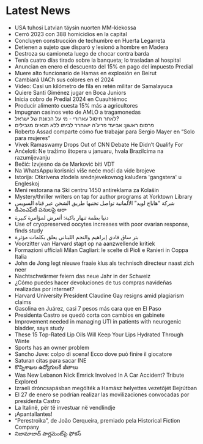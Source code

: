 # Latest News
-  USA tuhosi Latvian täysin nuorten MM-kiekossa
-  Cerró 2023 con 388 homicidios en la capital
-  Concluyen construcción de techumbre en Huerta Legarreta
-  Detienen a sujeto que disparó y lesionó a hombre en Madera
-  Destroza su camioneta luego de chocar contra barda
-  Tenía cuatro días tirado sobre la banqueta; lo trasladan al hospital
-  Anuncian en enero el descuento del 15% en pago del impuesto Predial
-  Muere alto funcionario de Hamas en explosión en Beirut
-  Cambiará UACh sus colores en el 2024
-  Video: Casi un kilómetro de fila en retén militar de Samalayuca
-  Quiere Santi Giménez jugar en Boca Juniors
-  Inicia cobro de Predial 2024 en Cuauhtémoc
-  Producir alimento cuesta 15% más a agricultores
-  Impugnan casinos veto de AMLO a tragamonedas
-  לאחר חיסול עארורי - מי על הכוונת של ישראל?
-  פרסום ראשון: אביעד פריג'ה ישוחרר לביתו ללא תנאים מגבילים
-  Roberto Assad comparte cómo fue trabajar para Sergio Mayer en “Solo para mujeres”
-  Vivek Ramaswamy Drops Out of CNN Debate He Didn’t Qualify For
-  Anćeloti: Ne tražimo štopera u januaru, hvala Brazilcima na razumijevanju
-  Bečić: Izvjesno da će Marković biti VDT
-  Na WhatsAppu korisnici više neće moći da vide brojeve
-  Istorija: Otkrivena zlodela srednjevekovnog kaluđera 'gangstera' u Engleskoj
-  Meni restorana na Ski centru 1450 antireklama za Kolašin
-  Mystery/thriller writers on tap for author programs at Yorktown Library
-  شركة “هاباج لويد” الألمانية تواصل تجنبها طريق الشحن عبر قناة السويس
-  డీఎంఎఫ్‌టీ పనులపై ఆరా
-  دنيا بطمة تنهار باكية: أتعرض لمؤامرة كبيرة
-  Use of cryopreserved oocytes increases with poor ovarian response, finds study
-  بتر ساق فادي إبراهيم والنجم اللبناني يعلق بكلمات مؤثرة
-  Voorzitter van Harvard stapt op na aanzwellende kritiek
-  Formazioni ufficiali Milan Cagliari: le scelte di Pioli e Ranieri in Coppa Italia
-  John de Jong legt nieuwe fraaie klus als technisch directeur naast zich neer
-  Nachtschwärmer feiern das neue Jahr in der Schweiz
-  ¿Cómo puedes hacer devoluciones de tus compras navideñas realizadas por internet?
-  Harvard University President Claudine Gay resigns amid plagiarism claims
-  Gasolina en Juárez, casi 7 pesos más cara que en El Paso
-  Presidenta Castro se quedó corta con cambios en gabinete
-  Improvement needed in managing UTI in patients with neurogenic bladder, says study
-  These 15 Top-Rated Lip Oils Will Keep Your Lips Hydrated Through Winte
-  Sports has an owner problem
-  Sancho Juve: colpo di scena! Ecco dove può finire il giocatore
-  Saturan citas para sacar INE
-  కొన్నిశాఖల ఉద్యోగులకే జీతాలు
-  Was New Lebanon Nick Emrick Involved In A Car Accident? Tribute Explored
-  Izraeli dróncsapásban megölték a Hamász helyettes vezetőjét Bejrútban
-  El 27 de enero se podrían realizar las movilizaciones convocadas por presidenta Castro
-  La Italinë, për të investuar në vendlindje
-  ¡Apantallantes!
-  “Perestroika”, de João Cerqueira, premiado pela Historical Fiction Company
-  నిజామాబాద్‌ పార్లమెంట్‌పై ఫోకస్‌
